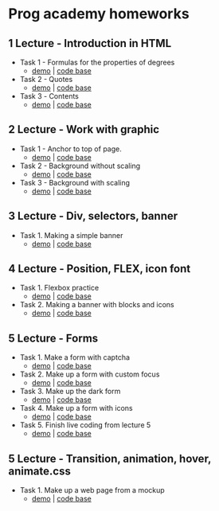 # Prog academy homeworks

## 1 Lecture - Introduction in HTML

- Task 1 - Formulas for the properties of degrees
  - [demo](https://bulhakovolexii.github.io/Prog-academy-homeworks/1-lecture-homework/task1.html) | [code base](https://github.com/bulhakovolexii/Prog-academy-homeworks/blob/main/1-lecture-homework/task1.html) 
- Task 2 -  Quotes
  - [demo](https://bulhakovolexii.github.io/Prog-academy-homeworks/1-lecture-homework/task2.html) | [code base](https://github.com/bulhakovolexii/Prog-academy-homeworks/blob/main/1-lecture-homework/task2.html)
- Task 3 - Сontents
  - [demo](https://bulhakovolexii.github.io/Prog-academy-homeworks/1-lecture-homework/task3.html) | [code base](https://github.com/bulhakovolexii/Prog-academy-homeworks/blob/main/1-lecture-homework/task3.html)

## 2 Lecture - Work with graphic

- Task 1 - Anchor to top of page.
  - [demo](https://bulhakovolexii.github.io/Prog-academy-homeworks/2-lecture-homework/task1.html) | [code base](https://github.com/bulhakovolexii/Prog-academy-homeworks/blob/main/2-lecture-homework/task1.html)
- Task 2 - Background without scaling
  - [demo](https://bulhakovolexii.github.io/Prog-academy-homeworks/2-lecture-homework/task2.html) | [code base](https://github.com/bulhakovolexii/Prog-academy-homeworks/blob/main/2-lecture-homework/task2.html)
- Task 3 - Background with scaling
  - [demo](https://bulhakovolexii.github.io/Prog-academy-homeworks/2-lecture-homework/task3.html) | [code base](https://github.com/bulhakovolexii/Prog-academy-homeworks/blob/main/2-lecture-homework/task3.html)

## 3 Lecture - Div, selectors, banner

- Task 1. Making a simple banner
  - [demo](https://bulhakovolexii.github.io/Prog-academy-homeworks/3-lecture-homework/index.html) | [code base](https://github.com/bulhakovolexii/Prog-academy-homeworks/blob/main/3-lecture-homework/)

## 4 Lecture - Position, FLEX, icon font 

- Task 1. Flexbox practice
  - [demo](https://bulhakovolexii.github.io/Prog-academy-homeworks/4-lecture-homework/task1/index.html) | [code base](https://github.com/bulhakovolexii/Prog-academy-homeworks/blob/main/4-lecture-homework/task1/)
- Task 2. Making a banner with blocks and icons
  - [demo](https://bulhakovolexii.github.io/Prog-academy-homeworks/4-lecture-homework/task2/index.html) | [code base](https://github.com/bulhakovolexii/Prog-academy-homeworks/blob/main/4-lecture-homework/task2/)

## 5 Lecture - Forms

- Task 1. Make a form with captcha
  - [demo](https://bulhakovolexii.github.io/Prog-academy-homeworks/5-lecture-homework/task1/index.html) | [code base](https://github.com/bulhakovolexii/Prog-academy-homeworks/blob/main/5-lecture-homework/task1/)
- Task 2. Make up a form with custom focus
  - [demo](https://bulhakovolexii.github.io/Prog-academy-homeworks/5-lecture-homework/task2/index.html) | [code base](https://github.com/bulhakovolexii/Prog-academy-homeworks/blob/main/5-lecture-homework/task2/)
- Task 3. Make up the dark form
  - [demo](https://bulhakovolexii.github.io/Prog-academy-homeworks/5-lecture-homework/task3/index.html) | [code base](https://github.com/bulhakovolexii/Prog-academy-homeworks/blob/main/5-lecture-homework/task3/)
- Task 4. Make up a form with icons
  - [demo](https://bulhakovolexii.github.io/Prog-academy-homeworks/5-lecture-homework/task4/index.html) | [code base](https://github.com/bulhakovolexii/Prog-academy-homeworks/blob/main/5-lecture-homework/task4/)
- Task 5. Finish live coding from lecture 5
  - [demo](https://bulhakovolexii.github.io/Prog-academy-homeworks/5-lecture-homework/task5/index.html) | [code base](https://github.com/bulhakovolexii/Prog-academy-homeworks/blob/main/5-lecture-homework/task5/)

## 5 Lecture - Transition, animation, hover, animate.css

- Task 1. Make up a web page from a mockup
  - [demo](https://bulhakovolexii.github.io/Prog-academy-homeworks/6-lecture-homework/index.html) | [code base](https://github.com/bulhakovolexii/Prog-academy-homeworks/blob/main/6-lecture-homework/)
  